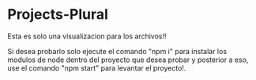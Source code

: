 # Projects-Plural

Esta es solo una visualizacion para los archivos!!

Si desea probarlo solo ejecute el comando "npm i" para instalar los modulos de node dentro del proyecto que desea probar y posterior a eso, use el comando "npm start" para levantar el proyecto!.